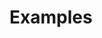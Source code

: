 
# Examples

<!-- This page is optional. If you add it, add it to `_sidebar.md` so users can find it. -->
